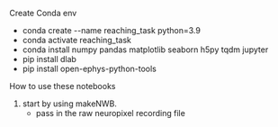 Create Conda env
- conda create --name reaching_task python=3.9
- conda activate reaching_task
- conda install numpy pandas matplotlib seaborn h5py tqdm jupyter
- pip install dlab
- pip install open-ephys-python-tools

How to use these notebooks
  1. start by using makeNWB.
       - pass in the raw neuropixel recording file

